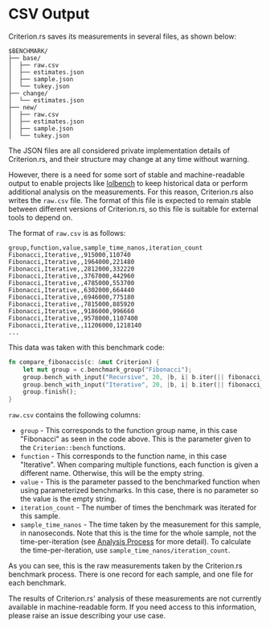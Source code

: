 # CSV Output

Criterion.rs saves its measurements in several files, as shown below:

```
$BENCHMARK/
├── base/
│  ├── raw.csv
│  ├── estimates.json
│  ├── sample.json
│  └── tukey.json
├── change/
│  └── estimates.json
├── new/
│  ├── raw.csv
│  ├── estimates.json
│  ├── sample.json
│  └── tukey.json
```

The JSON files are all considered private implementation details of Criterion.rs, and their
structure may change at any time without warning.

However, there is a need for some sort of stable and machine-readable output to enable projects like
[lolbench](https://github.com/anp/lolbench) to keep historical data or perform additional analysis
on the measurements. For this reason, Criterion.rs also writes the `raw.csv` file. The format of
this file is expected to remain stable between different versions of Criterion.rs, so this file is
suitable for external tools to depend on.

The format of `raw.csv` is as follows:

```
group,function,value,sample_time_nanos,iteration_count
Fibonacci,Iterative,,915000,110740
Fibonacci,Iterative,,1964000,221480
Fibonacci,Iterative,,2812000,332220
Fibonacci,Iterative,,3767000,442960
Fibonacci,Iterative,,4785000,553700
Fibonacci,Iterative,,6302000,664440
Fibonacci,Iterative,,6946000,775180
Fibonacci,Iterative,,7815000,885920
Fibonacci,Iterative,,9186000,996660
Fibonacci,Iterative,,9578000,1107400
Fibonacci,Iterative,,11206000,1218140
...
```

This data was taken with this benchmark code:

```rust
fn compare_fibonaccis(c: &mut Criterion) {
    let mut group = c.benchmark_group("Fibonacci");
    group.bench_with_input("Recursive", 20, |b, i| b.iter(|| fibonacci_slow(*i)));
    group.bench_with_input("Iterative", 20, |b, i| b.iter(|| fibonacci_fast(*i)));
    group.finish();
}
```

`raw.csv` contains the following columns:
 - `group` - This corresponds to the function group name, in this case "Fibonacci" as seen in the
code above. This is the parameter given to the `Criterion::bench` functions.
 - `function` - This corresponds to the function name, in this case "Iterative". When comparing
multiple functions, each function is given a different name. Otherwise, this will be the empty
string.
 - `value` - This is the parameter passed to the benchmarked function when using parameterized
benchmarks. In this case, there is no parameter so the value is the empty string.
 - `iteration_count` - The number of times the benchmark was iterated for this sample.
 - `sample_time_nanos` - The time taken by the measurement for this sample, in nanoseconds. Note
that this is the time for the whole sample, not the time-per-iteration (see 
[Analysis Process](../analysis.md#measurement) for more detail). To calculate the time-per-iteration,
use `sample_time_nanos/iteration_count`.

As you can see, this is the raw measurements taken by the Criterion.rs benchmark process. There is
one record for each sample, and one file for each benchmark.

The results of Criterion.rs' analysis of these measurements are not currently available in
machine-readable form. If you need access to this information, please raise an issue describing
your use case.
